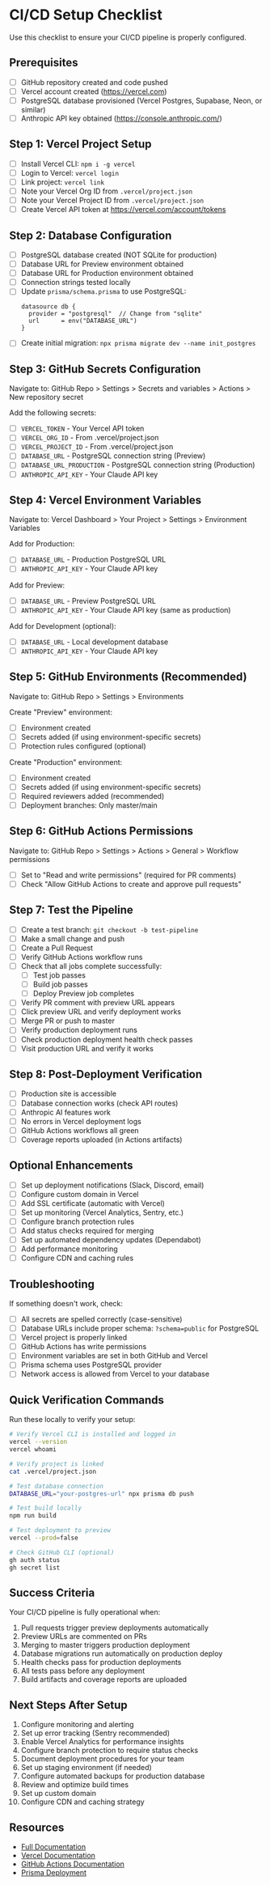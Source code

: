 # CI/CD Setup Checklist

Use this checklist to ensure your CI/CD pipeline is properly configured.

## Prerequisites

- [ ] GitHub repository created and code pushed
- [ ] Vercel account created (https://vercel.com)
- [ ] PostgreSQL database provisioned (Vercel Postgres, Supabase, Neon, or similar)
- [ ] Anthropic API key obtained (https://console.anthropic.com/)

## Step 1: Vercel Project Setup

- [ ] Install Vercel CLI: `npm i -g vercel`
- [ ] Login to Vercel: `vercel login`
- [ ] Link project: `vercel link`
- [ ] Note your Vercel Org ID from `.vercel/project.json`
- [ ] Note your Vercel Project ID from `.vercel/project.json`
- [ ] Create Vercel API token at https://vercel.com/account/tokens

## Step 2: Database Configuration

- [ ] PostgreSQL database created (NOT SQLite for production)
- [ ] Database URL for Preview environment obtained
- [ ] Database URL for Production environment obtained
- [ ] Connection strings tested locally
- [ ] Update `prisma/schema.prisma` to use PostgreSQL:
  ```prisma
  datasource db {
    provider = "postgresql"  // Change from "sqlite"
    url      = env("DATABASE_URL")
  }
  ```
- [ ] Create initial migration: `npx prisma migrate dev --name init_postgres`

## Step 3: GitHub Secrets Configuration

Navigate to: GitHub Repo > Settings > Secrets and variables > Actions > New repository secret

Add the following secrets:

- [ ] `VERCEL_TOKEN` - Your Vercel API token
- [ ] `VERCEL_ORG_ID` - From .vercel/project.json
- [ ] `VERCEL_PROJECT_ID` - From .vercel/project.json
- [ ] `DATABASE_URL` - PostgreSQL connection string (Preview)
- [ ] `DATABASE_URL_PRODUCTION` - PostgreSQL connection string (Production)
- [ ] `ANTHROPIC_API_KEY` - Your Claude API key

## Step 4: Vercel Environment Variables

Navigate to: Vercel Dashboard > Your Project > Settings > Environment Variables

Add for Production:
- [ ] `DATABASE_URL` - Production PostgreSQL URL
- [ ] `ANTHROPIC_API_KEY` - Your Claude API key

Add for Preview:
- [ ] `DATABASE_URL` - Preview PostgreSQL URL
- [ ] `ANTHROPIC_API_KEY` - Your Claude API key (same as production)

Add for Development (optional):
- [ ] `DATABASE_URL` - Local development database
- [ ] `ANTHROPIC_API_KEY` - Your Claude API key

## Step 5: GitHub Environments (Recommended)

Navigate to: GitHub Repo > Settings > Environments

Create "Preview" environment:
- [ ] Environment created
- [ ] Secrets added (if using environment-specific secrets)
- [ ] Protection rules configured (optional)

Create "Production" environment:
- [ ] Environment created
- [ ] Secrets added (if using environment-specific secrets)
- [ ] Required reviewers added (recommended)
- [ ] Deployment branches: Only master/main

## Step 6: GitHub Actions Permissions

Navigate to: GitHub Repo > Settings > Actions > General > Workflow permissions

- [ ] Set to "Read and write permissions" (required for PR comments)
- [ ] Check "Allow GitHub Actions to create and approve pull requests"

## Step 7: Test the Pipeline

- [ ] Create a test branch: `git checkout -b test-pipeline`
- [ ] Make a small change and push
- [ ] Create a Pull Request
- [ ] Verify GitHub Actions workflow runs
- [ ] Check that all jobs complete successfully:
  - [ ] Test job passes
  - [ ] Build job passes
  - [ ] Deploy Preview job completes
- [ ] Verify PR comment with preview URL appears
- [ ] Click preview URL and verify deployment works
- [ ] Merge PR or push to master
- [ ] Verify production deployment runs
- [ ] Check production deployment health check passes
- [ ] Visit production URL and verify it works

## Step 8: Post-Deployment Verification

- [ ] Production site is accessible
- [ ] Database connection works (check API routes)
- [ ] Anthropic AI features work
- [ ] No errors in Vercel deployment logs
- [ ] GitHub Actions workflows all green
- [ ] Coverage reports uploaded (in Actions artifacts)

## Optional Enhancements

- [ ] Set up deployment notifications (Slack, Discord, email)
- [ ] Configure custom domain in Vercel
- [ ] Add SSL certificate (automatic with Vercel)
- [ ] Set up monitoring (Vercel Analytics, Sentry, etc.)
- [ ] Configure branch protection rules
- [ ] Add status checks required for merging
- [ ] Set up automated dependency updates (Dependabot)
- [ ] Add performance monitoring
- [ ] Configure CDN and caching rules

## Troubleshooting

If something doesn't work, check:

- [ ] All secrets are spelled correctly (case-sensitive)
- [ ] Database URLs include proper schema: `?schema=public` for PostgreSQL
- [ ] Vercel project is properly linked
- [ ] GitHub Actions has write permissions
- [ ] Environment variables are set in both GitHub and Vercel
- [ ] Prisma schema uses PostgreSQL provider
- [ ] Network access is allowed from Vercel to your database

## Quick Verification Commands

Run these locally to verify your setup:

```bash
# Verify Vercel CLI is installed and logged in
vercel --version
vercel whoami

# Verify project is linked
cat .vercel/project.json

# Test database connection
DATABASE_URL="your-postgres-url" npx prisma db push

# Test build locally
npm run build

# Test deployment to preview
vercel --prod=false

# Check GitHub CLI (optional)
gh auth status
gh secret list
```

## Success Criteria

Your CI/CD pipeline is fully operational when:

1. Pull requests trigger preview deployments automatically
2. Preview URLs are commented on PRs
3. Merging to master triggers production deployment
4. Database migrations run automatically on production deploy
5. Health checks pass for production deployments
6. All tests pass before any deployment
7. Build artifacts and coverage reports are uploaded

## Next Steps After Setup

1. Configure monitoring and alerting
2. Set up error tracking (Sentry recommended)
3. Enable Vercel Analytics for performance insights
4. Configure branch protection to require status checks
5. Document deployment procedures for your team
6. Set up staging environment (if needed)
7. Configure automated backups for production database
8. Review and optimize build times
9. Set up custom domain
10. Configure CDN and caching strategy

## Resources

- [Full Documentation](./.github/workflows/README.md)
- [Vercel Documentation](https://vercel.com/docs)
- [GitHub Actions Documentation](https://docs.github.com/actions)
- [Prisma Deployment](https://www.prisma.io/docs/guides/deployment)
